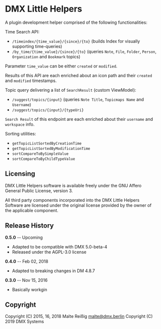
# DMX Little Helpers

A plugin development helper comprised of the following functionalities:

Time Search API:

- `/timeindex/{time_value}/{since}/{to}` (builds Index for visually supporting time-queries)
- `/by_time/{time_value}/{since}/{to}` (queries `Note`, `File`, `Folder`, `Person`, `Organization` and `Bookmark` topics)

Parameter `time_value` can be either `created` or `modified`.

Results of this API are each enriched about an icon path and their `created` and `modified` timestamps.

Topic query delivering a list of `SearchResult` (custom ViewModel):

- `/suggest/topics/{input}` (queries `Note Title`, `Topicmaps Name` and `Username`)
- `/suggest/topics/{input}/{typeUri}`

`Search Result` of this endpoint are each enriched about their `username` and `workspace` info.

Sorting utilities:

- `getTopicListSortedByCreationTime`
- `getTopicListSortedByModificationTime`
- `sortCompareToBySimpleValue`
- `sortCompareToByChildTypeValue`

Licensing
---------

DMX Little Helpers software is available freely under the GNU Affero General Public License, version 3.

All third party components incorporated into the DMX Little Helpers Software are licensed under the original license provided by the owner of the applicable component.

Release History
---------------

**0.5.0** -- Upcoming

* Adapted to be compatible with DMX 5.0-beta-4
* Released under the AGPL-3.0 license

**0.4.0** -- Feb 02, 2018

* Adapted to breaking changes in DM 4.8.7

**0.3.0** -- Nov 15, 2016

* Basically workgin

Copyright
---------
Copyright (C) 2015, 16, 2018 Malte Reißig <malte@dmx.berlin>
Copyright (C) 2019 DMX Systems


